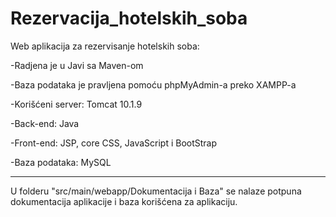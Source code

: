# Rezervacija_hotelskih_soba

Web aplikacija za rezervisanje hotelskih soba:

-Radjena je u Javi sa Maven-om

-Baza podataka je pravljena pomoću phpMyAdmin-a preko XAMPP-a

-Korišćeni server: Tomcat 10.1.9

-Back-end: Java

-Front-end: JSP, core CSS, JavaScript i BootStrap

-Baza podataka: MySQL

---------------------------------------------------------------------------------------------

U folderu "src/main/webapp/Dokumentacija i Baza" se nalaze potpuna dokumentacija aplikacije i baza korišćena za aplikaciju.
